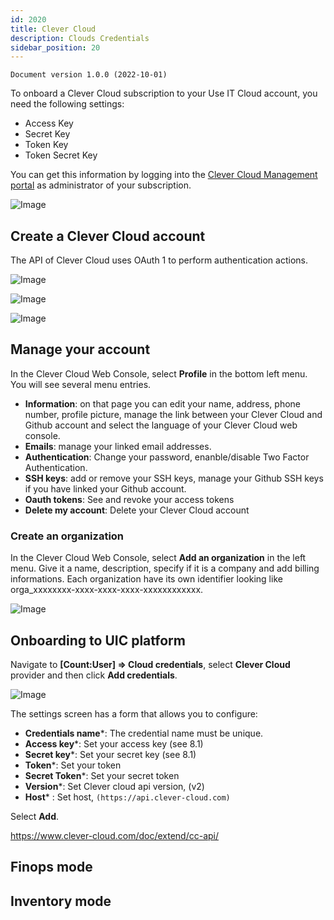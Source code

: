 ```yaml
---
id: 2020
title: Clever Cloud
description: Clouds Credentials
sidebar_position: 20
---
```


```
Document version 1.0.0 (2022-10-01)
```


To onboard a Clever Cloud subscription to your Use IT Cloud account, you need the following settings: 
* Access Key
* Secret Key
* Token Key
* Token Secret Key

You can get this information by logging into the [Clever Cloud Management portal](https://console.clever-cloud.com/)  as administrator of your subscription. 

![Image](/img_UIC_Provider_Cred_Settings/cleverimage010.png#bordered)

## Create a Clever Cloud account
The API of Clever Cloud uses OAuth 1 to perform authentication actions. 

![Image](/img_UIC_Provider_Cred_Settings/cleverimage011.png#bordered)

![Image](/img_UIC_Provider_Cred_Settings/cleverimage012.png#bordered)

![Image](/img_UIC_Provider_Cred_Settings/cleverimage013.png#bordered)


## Manage your account
In the Clever Cloud Web Console, select **Profile** in the bottom left menu.
You will see several menu entries.
- **Information**: on that page you can edit your name, address, phone number, profile picture, manage the link between your Clever Cloud and Github account and select the language of your Clever Cloud web console.
- **Emails**: manage your linked email addresses.
- **Authentication**: Change your password, enanble/disable Two Factor Authentication.
- **SSH keys**: add or remove your SSH keys, manage your Github SSH keys if you have linked your Github account.
- **Oauth tokens**: See and revoke your access tokens
- **Delete my account**: Delete your Clever Cloud account

### Create an organization
In the Clever Cloud Web Console, select **Add an organization** in the left menu.
Give it a name, description, specify if it is a company and add billing informations.
Each organization have its own identifier looking like orga_xxxxxxxx-xxxx-xxxx-xxxx-xxxxxxxxxxxx.

![Image](/img_UIC_Provider_Cred_Settings/cleverimage014.png#bordered)

## Onboarding to UIC platform
Navigate to **[Count:User] => Cloud credentials**, select **Clever Cloud** provider and then click **Add credentials**.

![Image](/img_UIC_Provider_Cred_Settings/cleverimage015.png#bordered)

The settings screen has a form that allows you to configure:

- **Credentials name***: The credential name must be unique.
- **Access key***: Set your access key (see 8.1)
- **Secret key***: Set your secret key (see 8.1)
- **Token***: Set your token 
- **Secret Token***: Set your secret token 
- **Version***: Set Clever cloud api version, (v2)
- **Host*** : Set host, ```(https://api.clever-cloud.com)```

Select **Add**.

https://www.clever-cloud.com/doc/extend/cc-api/



## Finops mode



## Inventory mode





